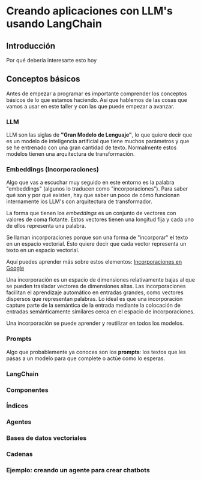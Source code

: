 # Creando aplicaciones con LLM's usando LangChain

## Introducción

Por qué debería interesarte esto hoy

## Conceptos básicos

Antes de empezar a programar es importante comprender los conceptos básicos de lo que estamos haciendo. Así que hablemos de las cosas que vamos a usar en este taller y con las que puede empezar a avanzar.

### LLM

LLM son las siglas de **"Gran Modelo de Lenguaje"**, lo que quiere decir que es un modelo de inteligencia artificial que tiene muchos parámetros y que se he entrenado con una gran cantidad de texto. Normalmente estos modelos tienen una arquitectura de transformación.

### Embeddings (Incorporaciones)

Algo que vas a escuchar muy seguido en este entorno es la palabra "embeddings" (algunos lo traducen como "incorporaciones"). Para saber qué son y por qué existen, hay que saber un poco de cómo funcionan internamente los LLM's con arquitectura de transformador.

La forma que tienen los _embeddings_ es un conjunto de vectores con valores de coma flotante. Estos vectores tienen una longitud fija y cada uno de ellos representa una palabra.

Se llaman incorporaciones porque son una forma de "incorporar" el texto en un espacio vectorial. Esto quiere decir que cada vector representa un texto en un espacio vectorial.

Aquí puedes aprender más sobre estos elementos: [Incorporaciones en Google](https://developers.google.com/machine-learning/crash-course/embeddings/video-lecture?hl=es-419)

Una incorporación es un espacio de dimensiones relativamente bajas al que se pueden trasladar vectores de dimensiones altas. Las incorporaciones facilitan el aprendizaje automático en entradas grandes, como vectores dispersos que representan palabras. Lo ideal es que una incorporación capture parte de la semántica de la entrada mediante la colocación de entradas semánticamente similares cerca en el espacio de incorporaciones.

Una incorporación se puede aprender y reutilizar en todos los modelos.

### Prompts

Algo que probablemente ya conoces son los **prompts**: los textos que les pasas a un modelo para que complete o actúe como lo esperas.

### LangChain

### Componentes

### Índices

### Agentes

### Bases de datos vectoriales

### Cadenas

### Ejemplo: creando un agente para crear chatbots

